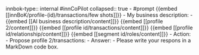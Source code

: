 innbok-type:: internal
#innCoPilot
collapsed:: true
	- #prompt {{embed [[innBoK/profile-(id)/transactions/few shots]]}}
		- My business description:
		- {{embed [[AI business description/content]]}} {{embed [[profile 2/content]]}} {{embed [[profile id/transactions/content]]}} {{embed [[profile id/relationship/content]]}} {{embed [[segment id/roles/content]]}}
		- Action:
		- Propose profile 2/transactions: 
		- Answer:
		- Please write your respons in a MarkDown code box.




